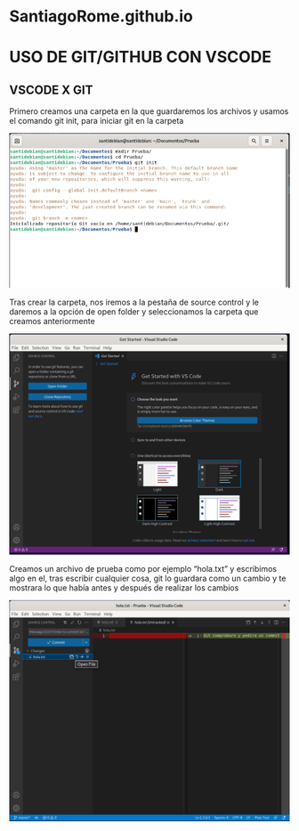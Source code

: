 # SantiagoRome.github.io
<style>
    
</style>
<h1>USO DE GIT/GITHUB CON VSCODE</h1>
<h2>VSCODE X GIT</h2>
<p>Primero creamos una carpeta en la que guardaremos los archivos y usamos el comando git init, para
    iniciar git en la carpeta</p>

<img src="/img/crearCarpeta.png">


<p>Tras crear la carpeta, nos iremos a la pestaña de source control y le daremos a la opción de open
    folder y seleccionamos la carpeta que creamos anteriormente</p>

<img src="/img/vscodeSinGitHub.png">


<p>
    Creamos un archivo de prueba como por ejemplo “hola.txt” y escribimos algo en el, tras escribir
cualquier cosa, git lo guardara como un cambio y te mostrara lo que había antes y después de
realizar los cambios
</p>

<img src="/img/commitGit.png">

